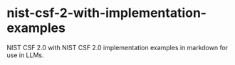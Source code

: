 # nist-csf-2-with-implementation-examples
NIST CSF 2.0 with NIST CSF 2.0 implementation examples in markdown for use in LLMs.
